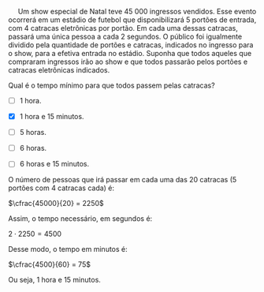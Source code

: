 

     Um show especial de Natal teve 45 000 ingressos vendidos. Esse evento ocorrerá em um estádio de futebol que disponibilizará 5 portões de entrada, com 4 catracas eletrônicas por portão. Em cada uma dessas catracas, passará uma única pessoa a cada 2 segundos. O público foi igualmente dividido pela quantidade de portões e catracas, indicados no ingresso para o show, para a efetiva entrada no estádio. Suponha que todos aqueles que compraram ingressos irão ao show e que todos passarão pelos portões e catracas eletrônicas indicados.

Qual é o tempo mínimo para que todos passem pelas catracas?



- [ ] 1 hora.
- [x] 1 hora e 15 minutos.
- [ ] 5 horas.
- [ ] 6 horas.
- [ ] 6 horas e 15 minutos.


O número de pessoas que irá passar em cada uma das 20 catracas (5 portões com 4 catracas cada) é:

$\cfrac{45000}{20} = 2250$

Assim, o tempo necessário, em segundos é:

$2 \cdot 2250 = 4500$

Desse modo, o tempo em minutos é:

$\cfrac{4500}{60} = 75$

Ou seja, 1 hora e 15 minutos.
